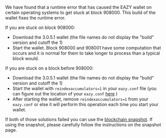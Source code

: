 We have found that a runtime error that has caused the EAZY wallet on certain operating systems to get stuck at block 908000. This build of the wallet fixes the runtime error.

If you are stuck on block 908000:
- Download the 3.0.5.1 wallet (the file names do not display the "build" version and cutoff the 1)
- Start the wallet. Block 908000 and 908001 have some computation that occurs and it is normal for them to take longer to process than a typical block would.

If you are stuck on a block before 908000:
- Download the 3.0.5.1 wallet (the file names do not display the "build" version and cutoff the 1)
- Start the wallet with `reindexaccumulators=1` in your `eazy.conf` file (you can figure out the location of your `eazy.conf` [here](https://eazy.freshdesk.com/support/solutions/articles/30000004664-where-are-my-wallet-dat-blockchain-and-configuration-conf-files-located-) )
- After starting the wallet, remove `reindexaccumulators=1` from your `eazy.conf` or else it will perform this operation each time you start your wallet.

If both of those solutions failed you can use the [blockchain snapshot](http://178.254.23.111/~pub/EAZY/Daily-Snapshots-Html/EAZY-Daily-Snapshots.html). If using the snapshot, please carefully follow the instructions on the snapshot page.